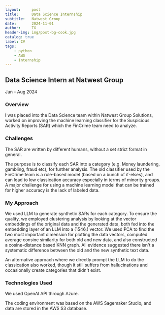 ```yaml
---
layout:     post
title:      Data Science Internship
subtitle:   Natwest Group
date:       2024-11-01
author:     TX
header-img: img/post-bg-cook.jpg
catalog: true
label: CV
tags:
    - python
    - AWS
    - Internship
---
```

## Data Science Intern at Natwest Group
Jun - Aug 2024

### Overview

I was placed into the Data Science team within Natwest Group Solutions, worked on improving the machine learning classifier for the Suspicious Activity Reports (SAR) which the FinCrime team need to analyze.

### Challenges

The SAR are written by different humans, without a set strict format in general. 

The purpose is to classify each SAR into a category (e.g. Money laundering, gambling, fraud etc), for further analysis. The old classifier used by the FinCrime team is a rule-based model (based on a bunch of if-elses), and can lead to low classication accuracy especially in terms of minority groups. A major challenge for using a machine learning model that can be trained for higher accuracy is the lack of labeled data. 

### My Approach
We used LLM to generate synthetic SARs for each category. To ensure the quality, we employed clustering analysis by looking at the vector embeddings of the original data and the generated data, both fed into the embedding layer of an LLM into a (1546,) vector. We used PCA to find the two most important dimension for plotting the data vectors, computed average consine similarity for both old and new data, and also constructed a cosine-distance based KNN graph. All evidence suggested there isn't a systematic difference between the old and the new synthetic text data.

An alternative approach where we directly prompt the LLM to do the classication also worked, though it still suffers from hallucinations and occasionally create categories that didn't exist.


### Technologies Used
We used OpenAI API through Azure. 

The coding environment was based on the AWS Sagemaker Studio, and data are stored in the AWS S3 database.

